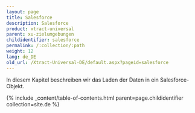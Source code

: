 ```yaml
---
layout: page
title: Salesforce
description: Salesforce
product: xtract-universal
parent: xu-zielumgebungen
childidentifier: salesforce
permalink: /:collection/:path
weight: 12
lang: de_DE
old_url: /Xtract-Universal-DE/default.aspx?pageid=salesforce
---
```


In diesem Kapitel beschreiben wir das Laden der Daten in ein Salesforce-Objekt. 

{% include _content/table-of-contents.html parent=page.childidentifier collection=site.de %}